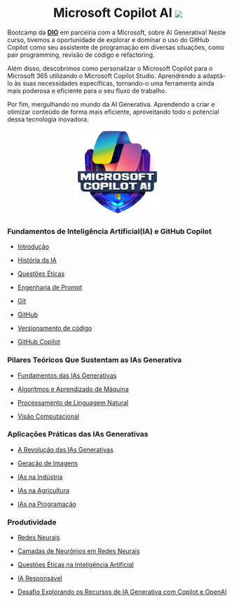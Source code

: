 <h1 align="center">
    <span> Microsoft Copilot AI </span>
    <img align="center" width="50px" src="https://hermes.digitalinnovation.one/assets/diome/logo-minimized.png">
</h1>

Bootcamp da **[DIO](https://www.dio.me/en)** em parceiria com a Microsoft, sobre AI Generativa! Neste curso, tivemos a oportunidade de explorar e dominar o uso do GitHub Copilot como seu assistente de programação em diversas situações, como pair programming, revisão de código e refactoring.

Além disso, descobrimos como personalizar o Microsoft Copilot para o Microsoft 365 utilizando o Microsoft Copilot Studio. Aprendrendo a adaptá-lo às suas necessidades específicas, tornando-o uma ferramenta ainda mais poderosa e eficiente para o seu fluxo de trabalho.

Por fim, mergulhando no mundo da AI Generativa. Aprendendo a criar e otimizar conteúdo de forma mais eficiente, aproveitando todo o potencial dessa tecnologia inovadora.

<div align="center">
<img align="center" width="200px" src="img/logo-bootcamp-IA.webp">
</div>

### Fundamentos de Inteligência Artificial(IA) e GitHub Copilot

- [Introdução](Fundamentos-IA/introducao-IA.md)

- [História da IA](Fundamentos-IA/historia-IA.md)

- [Questões Éticas](Fundamentos-IA/questoes-eticas.md)

- [Engenharia de Prompt](Fundamentos-IA/engenharia-prompt.md)

- [Git](Fundamentos-IA/git.md)

- [GitHub](Fundamentos-IA/github.md)

- [Versionamento de código](Fundamentos-IA/versionamento.md)

- [GitHub Copilot](Fundamentos-IA/github-copilot.md)

### Pilares Teóricos Que Sustentam as IAs Generativa

- [Fundamentos das IAs Generativas](Pilares-teoricos/Fundamentos.md)

- [Algorítmos e Aprendizado de Máquina](Pilares-teoricos/aprendizado-maquina.md)

- [Processamento de Linguagem Natural](Pilares-teoricos/linguagem-Natural.md)

- [Visão Computacional](Pilares-teoricos/visao-computacional.md)


### Aplicações Práticas das IAs Generativas

- [A Revolução das IAs Generativas](Aplicacoes-IA/revolucao-IA.md)

- [Geração de Imagens](Aplicacoes-IA/geracao-imagens.md)

- [IAs na Indústria](Aplicacoes-IA/IA-industria.md)

- [IAs na Agricultura](Aplicacoes-IA/IA-agricultura.md)

- [IAs na Programação](Aplicacoes-IA/IA-programacao.md)

### Produtividade

- [Redes Neurais](produtividade/redes-neurais.md)

- [Camadas de Neurônios em Redes Neurais](produtividade/camadas-neuronios.md)

- [Questões Éticas na Inteligência Artificial](produtividade/etica-IA.md)

- [IA Responsável](produtividade/IA-responsavel.md)

- [Desafio Explorando os Recursos de IA Generativa com Copilot e OpenAI](desafio_final/readme.md)






